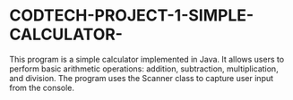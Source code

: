 # CODTECH-PROJECT-1-SIMPLE-CALCULATOR-
This program is a simple calculator implemented in Java. It allows users to perform basic arithmetic operations: addition, subtraction, multiplication, and division. The program uses the Scanner class to capture user input from the console.
